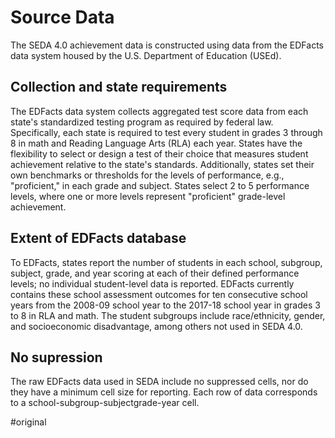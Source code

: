 # Source Data
The SEDA 4.0 achievement data is constructed using data from the EDFacts data system housed by the U.S. Department of Education (USEd).

## Collection and state requirements
The EDFacts data system collects aggregated test score data from each state's standardized testing program as required by federal law. Specifically, each state is required to test every student in grades 3 through 8 in math and Reading Language Arts (RLA) each year. States have the flexibility to select or design a test of their choice that measures student achievement relative to the state's standards. Additionally, states set their own benchmarks or thresholds for the levels of performance, e.g., "proficient," in each grade and subject. States select 2 to 5 performance levels, where one or more levels represent "proficient" grade-level achievement.

## Extent of EDFacts database 
To EDFacts, states report the number of students in each school, subgroup, subject, grade, and year scoring at each of their defined performance levels; no individual student-level data is reported. EDFacts currently contains these school assessment outcomes for ten consecutive school years from the 2008-09 school year to the 2017-18 school year in grades 3 to 8 in RLA and math. The student subgroups include race/ethnicity, gender, and socioeconomic disadvantage, among others not used in SEDA 4.0.

## No supression
The raw EDFacts data used in SEDA include no suppressed cells, nor do they have a minimum cell size for reporting. Each row of data corresponds to a school-subgroup-subjectgrade-year cell.

#original